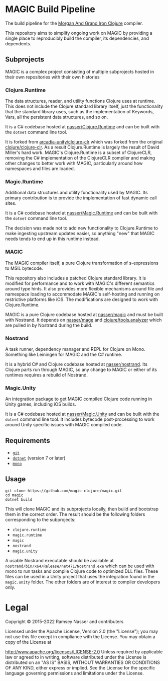 # MAGIC Build Pipeline
The build pipeline for the [Morgan And Grand Iron Clojure](https://github.com/nasser/magic) compiler.

This repository aims to simplify ongoing work on MAGIC by providing a single place to reproducibly build the compiler, its dependencies, and dependents.

## Subprojects
MAGIC is a complex project consisting of multiple subprojects hosted in their own repositories with their own histories

### Clojure.Runtime
The data structures, reader, and utility functions Clojure uses at runtime. This does not include the Clojure standard library itself, just the functionality that the standard library uses, such as the implementation of Keywords, Vars, all the persistent data structures, and so on.

It is a C# codebase hosted at [nasser/Clojure.Runtime](https://github.com/nasser/Clojure.Runtime) and can be built with the `dotnet` command line tool.

It is forked from [arcadia-unity/clojure-clr](https://github.com/arcadia-unity/clojure-clr) which was forked from the original [clojure/clojure-clr](https://github.com/clojure/clojure-clr). As a result Clojure.Runtime is largely the result of David Miller's hard work. MAGIC's Clojure.Runtime is a subset of ClojureCLR, removing the C# implementation of the ClojureCLR compiler and making other changes to better work with MAGIC, particularly around how namespaces and files are loaded.

### Magic.Runtime
Additional data structures and utility functionality used by MAGIC. Its primary contribution is to provide the implementation of fast dynamic call sites.

It is a C# codebase hosted at [nasser/Magic.Runtime](https://github.com/nasser/Magic.Runtime) and can be built with the `dotnet` command line tool.

The decision was made not to add new functionality to Clojure.Runtime to make ingesting upstream updates easier, so anything "new" that MAGIC needs tends to end up in this runtime instead.

### MAGIC
The MAGIC compiler itself, a pure Clojure transformation of s-expressions to MSIL bytecode. 

This repository also includes a patched Clojure standard library. It is modified for performance and to work with MAGIC's different semantics around type hints. It also provides more flexible mechanisms around file and namespace loading to accommodate MAGIC's self-hosting and running on restrictive platforms like iOS. The modifications are designed to work with Clojure.Runtime.

MAGIC is a pure Clojure codebase hosted at [nasser/magic](https://github.com/nasser/magic) and must be built with Nostrand. It depends on [nasser/mage](https://github.com/nasser/mage) and [clojure/tools.analyzer](https://github.com/clojure/tools.analyzer) which are pulled in by Nostrand during the build.

### Nostrand
A task runner, dependency manager and REPL for Clojure on Mono. Something like Leiningen for MAGIC and the C# runtime.

It is a hybrid C# and Clojure codebase hosted at [nasser/nostrand](https://github.com/nasser/nostrand). Its Clojure parts run through MAGIC, so any change to MAGIC or either of its runtimes requires a rebuild of Nostrand.

### Magic.Unity
An integration package to get MAGIC compiled Clojure code running in Unity games, including iOS builds.

It is a C# codebase hosted at [nasser/Magic.Unity](https://github.com/nasser/Magic.Unity) and can be built with the `dotnet` command line tool. It includes bytecode post-processing to work around Unity specific issues with MAGIC compiled code.

## Requirements

* [`git`](https://git-scm.com/)
* [`dotnet`](https://dotnet.microsoft.com/en-us/download) (version 7 or later)
* [`mono`](https://www.mono-project.com/)

## Usage

```
git clone https://github.com/magic-clojure/magic.git
cd magic
dotnet build
```

This will clone MAGIC and its subprojects locally, then build and bootstrap them in the correct order. The result should be the following folders corresponding to the subprojects:

* `clojure.runtime`
* `magic.runtime`
* `magic`
* `nostrand`
* `magic.unity`

A usable Nostrand executable should be available at `nostrand/bin/x64/Release/net471/Nostrand.exe` which can be used with mono to run tasks and compile Clojure code to optimized DLL files. These files can be used in a Unity project that uses the integration found in the `magic.unity` folder. The other folders are of interest to compiler developers only.

# Legal
Copyright © 2015-2022 Ramsey Nasser and contributers

Licensed under the Apache License, Version 2.0 (the "License"); you may not use this file except in compliance with the License. You may obtain a copy of the License at

http://www.apache.org/licenses/LICENSE-2.0
Unless required by applicable law or agreed to in writing, software distributed under the License is distributed on an "AS IS" BASIS, WITHOUT WARRANTIES OR CONDITIONS OF ANY KIND, either express or implied. See the License for the specific language governing permissions and limitations under the License.